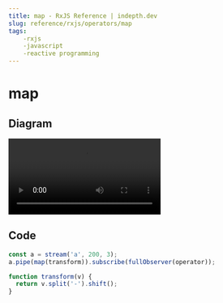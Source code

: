```yaml
---
title: map - RxJS Reference | indepth.dev
slug: reference/rxjs/operators/map
tags:
    -rxjs 
    -javascript 
    -reactive programming
---
```


# map

## Diagram

<video>
    <source src="https://images.indepth.dev/references/rxjs/operators/map.mp4" type="video/mp4">
</video>

## Code

```javascript
const a = stream('a', 200, 3);
a.pipe(map(transform)).subscribe(fullObserver(operator));

function transform(v) {
  return v.split('-').shift();
}
```
